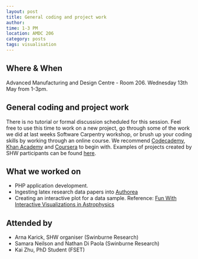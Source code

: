 ```yaml
---
layout: post
title: General coding and project work
author: 
time: 1-3 PM
location: AMDC 206
category: posts
tags: visualisation
---
```


## Where & When

Advanced Manufacturing and Design Centre - Room 206. Wednesday 13th May from 1-3pm.

## General coding and project work

There is no tutorial or formal discussion scheduled for this session. Feel free to use this time to work on a new project, go through some of the work we did at last weeks Software Carpentry workshop, or brush up your coding skills by working through an online course. We recommend [Codecademy](http://www.codecademy.com), [Khan Academy](https://www.khanacademy.org) and [Coursera](https://www.coursera.org) to begin with. Examples of projects created by SHW participants can be found [here](http://thehackerwithin.github.io/swinburne/links.html).


## What we worked on

* PHP application development. 
* Ingesting latex research data papers into [Authorea](https://www.authorea.com)
* Creating an interactive plot for a data sample. Reference: [Fun With Interactive Visualizations in Astrophysics](http://datamusing.info/blog/2014/09/03/the-case-for-interactive-visualizations-in-astrophysics/)


## Attended by

* Arna Karick, SHW organiser (Swinburne Research)
* Samara Neilson and Nathan Di Paola (Swinburne Research)
* Kai Zhu, PhD Student (FSET)

